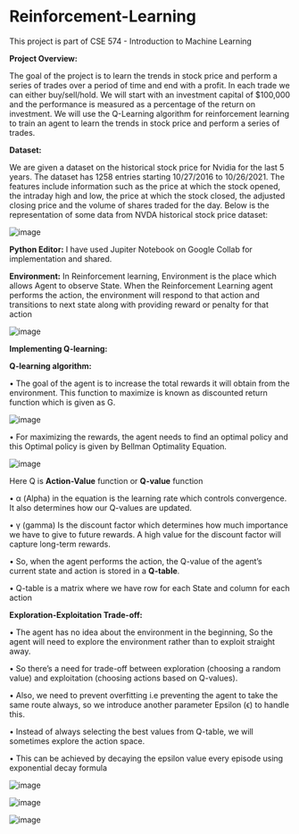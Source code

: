 # Reinforcement-Learning
This project is part of CSE 574 - Introduction to Machine Learning

**Project Overview:**

The goal of the project is to learn the trends in stock price and perform a series of trades 
over a period of time and end with a profit. In each trade we can either buy/sell/hold. We
will start with an investment capital of $100,000 and the performance is measured as a 
percentage of the return on investment. We will use the Q-Learning algorithm for 
reinforcement learning to train an agent to learn the trends in stock price and perform a 
series of trades.

**Dataset:**

We are given a dataset on the historical stock price for Nvidia for the last 5 years. The 
dataset has 1258 entries starting 10/27/2016 to 10/26/2021. The features include 
information such as the price at which the stock opened, the intraday high and low, the 
price at which the stock closed, the adjusted closing price and the volume of shares traded 
for the day.
Below is the representation of some data from NVDA historical stock price dataset:

![image](https://user-images.githubusercontent.com/42407754/147024623-8aafa1ed-afae-4948-8951-dd6ee1d00ffe.png)

**Python Editor:**
I have used Jupiter Notebook on Google Collab for implementation and shared.

**Environment:**
In Reinforcement learning, Environment is the place which allows Agent to observe State. 
When the Reinforcement Learning agent performs the action, the environment will 
respond to that action and transitions to next state along with providing reward or penalty 
for that action

![image](https://user-images.githubusercontent.com/42407754/147024709-6d0c9c0f-4c5d-4c6b-816a-9e4692ff408e.png)

**Implementing Q-learning:**

**Q-learning algorithm:**

• The goal of the agent is to increase the total rewards it will obtain from the 
environment. This function to maximize is known as discounted return function which 
is given as G.

![image](https://user-images.githubusercontent.com/42407754/147024929-e5658f0a-1efb-4251-a95f-75af4bfe0a84.png)

• For maximizing the rewards, the agent needs to find an optimal policy and this Optimal 
policy is given by Bellman Optimality Equation.

![image](https://user-images.githubusercontent.com/42407754/147024965-64f54b26-2649-46dc-8893-b9e4ca3ce4de.png)

Here Q is **Action-Value** function or **Q-value** function

• α (Alpha) in the equation is the learning rate which controls convergence. It also 
determines how our Q-values are updated.

• γ (gamma) Is the discount factor which determines how much importance we have to 
give to future rewards. A high value for the discount factor will capture long-term 
rewards.

• So, when the agent performs the action, the Q-value of the agent’s current state and 
action is stored in a **Q-table**.

• Q-table is a matrix where we have row for each State and column for each action

**Exploration-Exploitation Trade-off:**

• The agent has no idea about the environment in the beginning, So the agent will need 
to explore the environment rather than to exploit straight away.

• So there’s a need for trade-off between exploration (choosing a random value) and 
exploitation (choosing actions based on Q-values).

• Also, we need to prevent overfitting i.e preventing the agent to take the same route 
always, so we introduce another parameter Epsilon (ϵ) to handle this.

• Instead of always selecting the best values from Q-table, we will sometimes explore 
the action space. 

• This can be achieved by decaying the epsilon value every episode using exponential 
decay formula

![image](https://user-images.githubusercontent.com/42407754/147025042-37272aa4-8561-416f-a507-5a3233ea143c.png)

![image](https://user-images.githubusercontent.com/42407754/147025090-886428b6-7781-4812-ab72-a7a519fe9e4d.png)

![image](https://user-images.githubusercontent.com/42407754/147025107-604b18ae-ff8e-4a26-8587-d8884a35bcae.png)
